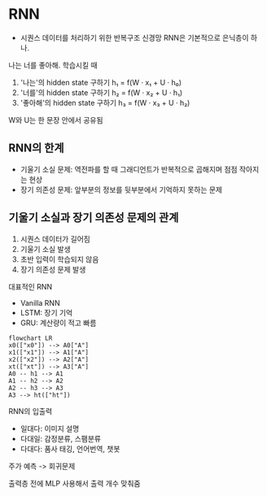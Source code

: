 # RNN
- 시퀀스 데이터를 처리하기 위한 반복구조 신경망
RNN은 기본적으로 은닉층이 하나.

나는 너를 좋아해. 학습시킬 때

1. '나는'의 hidden state 구하기
h₁ = f(W · x₁ + U · h₀)
2. '너를'의 hidden state 구하기
h₂ = f(W · x₂ + U · h₁) 
3. '좋아해'의 hidden state 구하기
h₃ = f(W · x₃ + U · h₂)

W와 U는 한 문장 안에서 공유됨

## RNN의 한계
- 기울기 소실 문제: 역전파를 할 때 그래디언트가 반복적으로 곱해지며 점점 작아지는 현상
- 장기 의존성 문제: 앞부분의 정보를 뒷부분에서 기억하지 못하는 문제
## 기울기 소실과 장기 의존성 문제의 관계
1. 시퀀스 데이터가 길어짐
2. 기울기 소실 발생
3. 초반 입력이 학습되지 않음
4. 장기 의존성 문제 발생

대표적인 RNN
- Vanilla RNN
- LSTM: 장기 기억
- GRU: 계산량이 적고 빠름

```mermaid
flowchart LR
x0(["x0"]) --> A0["A"]
x1(["x1"]) --> A1["A"]
x2(["x2"]) --> A2["A"]
xt(["xt"]) --> A3["A"]
A0 -- h1 --> A1
A1 -- h2 --> A2
A2 -- h3 --> A3
A3 --> ht(["ht"])
```

RNN의 입출력
- 일대다: 이미지 설명
- 다대일: 감정분류, 스팸분류
- 다대다: 품사 태깅, 언어번역, 챗봇

주가 예측 -> 회귀문제

출력층 전에 MLP 사용해서 출력 개수 맞춰줌
